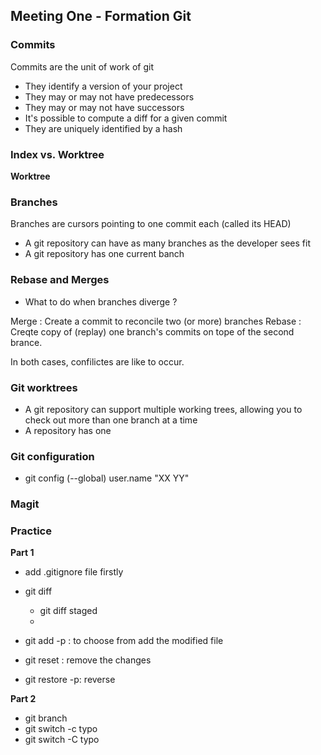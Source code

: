 ## Meeting One  - Formation Git

### Commits

Commits are the unit of work of git
- They identify a version of your project
- They may or may not have predecessors
- They may or may not have successors
- It's possible to compute a diff for a given commit
- They are uniquely identified by a hash

### Index vs. Worktree

**Worktree** 

### Branches

Branches are cursors pointing to one commit each (called its HEAD)
- A git repository can have as many branches as the developer sees fit
- A git repository has one current banch

### Rebase and Merges

- What to do when branches diverge ?

Merge : Create a commit to reconcile two (or more) branches
Rebase : Creqte copy of (replay) one branch's commits on tope of the second brance.

In both cases, confilictes are like to occur.

### Git worktrees

- A git repository can support multiple working trees, allowing you to check out more than one branch at a time
- A repository has one


### Git configuration

- git config (--global) user.name "XX YY"

### Magit



### Practice

**Part 1**

- add .gitignore file firstly

- git diff
    - git diff staged
    - 

- git add -p : to choose from add the modified file

- git reset : remove the changes

- git restore -p: reverse

**Part 2**

- git branch
- git switch -c typo
- git switch -C typo
